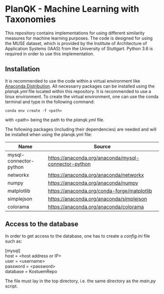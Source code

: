 # PlanQK - Machine Learning with Taxonomies
This repository contains implementations for using different similarity measures for machine learning purposes.
The code is designed for using the MUSE dataset, which is provided by the Institute of Architecture of Application Systems (IAAS) from the University of Stuttgart.
Python 3.6 is required in order to use this implementation.

## Installation
It is recommended to use the code within a virtual environment like [Anaconda Distribution](https://www.anaconda.com/distribution).
All necessarry packages can be installed using the *planqk.yml* file located within this repository.
It is recommended to use a linux environment.
To create the virtual environment, one can use the conda terminal and type in the following command:

`conda env create -f <path>`

with \<path\> being the path to the *planqk.yml* file.

The following packages (including their dependencies) are needed and will be installed when using the planqk.yml file:

| Name                   | Source                                               |
| ---------------------- | ---------------------------------------------------- |
| mysql-connector-python | https://anaconda.org/anaconda/mysql-connector-python |
| networkx               | https://anaconda.org/anaconda/networkx               |
| numpy                  | https://anaconda.org/anaconda/numpy                  |
| matplotlib             | https://anaconda.org/conda-forge/matplotlib          |
| simplejson             | https://anaconda.org/anaconda/simplejson             |
| colorama               | https://anaconda.org/anaconda/colorama               |

## Access to the database
In order to get access to the database, one has to create a *config.ini* file such as:

[mysql]<br/>
host = \<host address or IP\><br/>
user = \<username\><br/>
password = \<password\><br/>
database = KostuemRepo<br/>

The file must lay in the top directory, i.e. the same directory as the *main.py* script.
